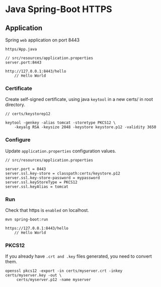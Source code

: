 # Java Spring-Boot HTTPS

## Application

Spring `web` application on port 8443
~~~
https/App.java
~~~
~~~
// src/resources/application.properties
server.port:8443

http://127.0.0.1:8443/hello
    // Hello World
~~~

### Certificate

Create self-signed certificate, using java `keytool` in a new certs/ in root directory.
~~~
// certs/keystorep12

keytool -genkey -alias tomcat -storetype PKCS12 \
    -keyalg RSA -keysize 2048 -keystore keystore.p12 -validity 3650
~~~

### Configure

Update `application.properties` configuration values.
~~~
// src/resources/application.properties

server.port = 8443
server.ssl.key-store = classpath:certs/keystore.p12
server.ssl.key-store-password = mypassword
server.ssl.keyStoreType = PKCS12
server.ssl.keyAlias = tomcat
~~~

### Run

Check that https is `enabled` on localhost.
~~~
mvn spring-boot:run

https://127.0.0.1:8443/hello
    // Hello World
~~~

### PKCS12

If you already have `.crt and .key` files generated, you need to convert them.
~~~
openssl pkcs12 -export -in certs/myserver.crt -inkey certs/myserver.key -out \
     certs/myserver.p12 -name myserver
~~~
